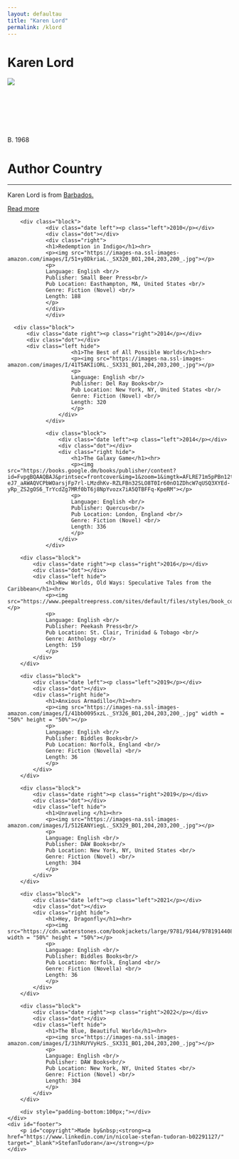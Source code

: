 ```yaml
---
layout: defaultau
title: "Karen Lord"
permalink: /klord
---
```

<!-- partial:index.partial.html -->
<div class="content">
    <h1>Karen Lord</h1>
    <div class="quote">
        <div><img src="https://www.peepaltreepress.com/sites/default/files/styles/author_large/public/karen%20lord%20cropped.jpg" class="logo"></div>
    </div>
    <div class="timeline">
        <div style="padding-bottom:100px;"></div>
        <div class="block">
            <div class="date right"><p class="right">B. 1968</p></div>
            <div class="dot"></div>
            <div class="left first">
            <div class="author_country">
                <h1>Author Country</h1><hr>
          <div class="aclocation">  <p>Karen Lord is from <a href="http://localhost:4000/12">Barbados.</a></p> </div>
                <div class="acreadmore"><a href="https://en.wikipedia.org/wiki/Karen_Lord" target="_blank">Read more</a></div>
            </div>
            </div>
        </div>

        <div class="block">
                <div class="date left"><p class="left">2010</p></div>
                <div class="dot"></div>
                <div class="right">
                <h1>Redemption in Indigo</h1><hr>
                <p><img src="https://images-na.ssl-images-amazon.com/images/I/51+y8DkriaL._SX320_BO1,204,203,200_.jpg"></p>
                <p>
                Language: English <br/>
                Publisher: Small Beer Press<br/>
                Pub Location: Easthampton, MA, United States <br/>
                Genre: Fiction (Novel) <br/>
                Length: 188
                </p>
                </div>
                </div>

      <div class="block">
          <div class="date right"><p class="right">2014</p></div>
          <div class="dot"></div>
          <div class="left hide">
                        <h1>The Best of All Possible Worlds</h1><hr>
                        <p><img src="https://images-na.ssl-images-amazon.com/images/I/41T5AKIiORL._SX331_BO1,204,203,200_.jpg"></p>
                        <p>
                        Language: English <br/>
                        Publisher: Del Ray Books<br/>
                        Pub Location: New York, NY, United States <br/>
                        Genre: Fiction (Novel) <br/>
                        Length: 320
                        </p>
                    </div>
                </div>

                <div class="block">
                    <div class="date left"><p class="left">2014</p></div>
                    <div class="dot"></div>
                    <div class="right hide">
                        <h1>The Galaxy Game</h1><hr>
                        <p><img src="https://books.google.dm/books/publisher/content?id=FvpgBQAAQBAJ&printsec=frontcover&img=1&zoom=1&imgtk=AFLRE71m5pPBn12t2-eJ7_aAWAQVCPbWOarsjFp7rl-LMzdhKv-RZLFBn32SLO8T0Ir60nO1ZDhcW7qUSQ3XYEd-yRp_ZS2gOS6_TrYcdZg7MRf0bT6j8NpYvozx7iA5QTBFFq-KpeRM"></p>
                        <p>
                        Language: English <br/>
                        Publisher: Quercus<br/>
                        Pub Location: London, England <br/>
                        Genre: Fiction (Novel) <br/>
                        Length: 336
                        </p>
                    </div>
                </div>

        <div class="block">
            <div class="date right"><p class="right">2016</p></div>
            <div class="dot"></div>
            <div class="left hide">
                <h1>New Worlds, Old Ways: Speculative Tales from the Caribbean</h1><hr>
                <p><img src="https://www.peepaltreepress.com/sites/default/files/styles/book_cover_large/public/9781845233365.jpg"></p>
                <p>
                Language: English <br/>
                Publisher: Peekash Press<br/>
                Pub Location: St. Clair, Trinidad & Tobago <br/>
                Genre: Anthology <br/>
                Length: 159
                </p>
            </div>
        </div>

        <div class="block">
            <div class="date left"><p class="left">2019</p></div>
            <div class="dot"></div>
            <div class="right hide">
                <h1>Anxious Armadillo</h1><hr>
                <p><img src="https://images-na.ssl-images-amazon.com/images/I/41bb0095xzL._SY326_BO1,204,203,200_.jpg" width = "50%" height = "50%"></p>
                <p>
                Language: English <br/>
                Publisher: Biddles Books<br/>
                Pub Location: Norfolk, England <br/>
                Genre: Fiction (Novella) <br/>
                Length: 36
                </p>
            </div>
        </div>

        <div class="block">
            <div class="date right"><p class="right">2019</p></div>
            <div class="dot"></div>
            <div class="left hide">
                <h1>Unraveling </h1><hr>
                <p><img src="https://images-na.ssl-images-amazon.com/images/I/512EANYiegL._SX329_BO1,204,203,200_.jpg"></p>
                <p>
                Language: English <br/>
                Publisher: DAW Books<br/>
                Pub Location: New York, NY, United States <br/>
                Genre: Fiction (Novel) <br/>
                Length: 304
                </p>
            </div>
        </div>

        <div class="block">
            <div class="date left"><p class="left">2021</p></div>
            <div class="dot"></div>
            <div class="right hide">
                <h1>Hey, Dragonfly</h1><hr>
                <p><img src="https://cdn.waterstones.com/bookjackets/large/9781/9144/9781914408083.jpg" width = "50%" height = "50%"></p>
                <p>
                Language: English <br/>
                Publisher: Biddles Books<br/>
                Pub Location: Norfolk, England <br/>
                Genre: Fiction (Novella) <br/>
                Length: 36
                </p>
            </div>
        </div>

        <div class="block">
            <div class="date right"><p class="right">2022</p></div>
            <div class="dot"></div>
            <div class="left hide">
                <h1>The Blue, Beautiful World</h1><hr>
                <p><img src="https://images-na.ssl-images-amazon.com/images/I/31hRUYVyHzS._SX331_BO1,204,203,200_.jpg"></p>
                <p>
                Language: English <br/>
                Publisher: DAW Books<br/>
                Pub Location: New York, NY, United States <br/>
                Genre: Fiction (Novel) <br/>
                Length: 304
                </p>
            </div>
        </div>

        <div style="padding-bottom:100px;"></div>
    </div>
    <div id="footer">
        <p id="copyright">Made by&nbsp;<strong><a href="https://www.linkedin.com/in/nicolae-stefan-tudoran-b02291127/" target="_blank">StefanTudoran</a></strong></p>
    </div>
</div>
<!-- partial -->
  <script src='https://cdnjs.cloudflare.com/ajax/libs/jquery/3.1.1/jquery.min.js'></script><script  src="assets/js/authorscript.js"></script>
